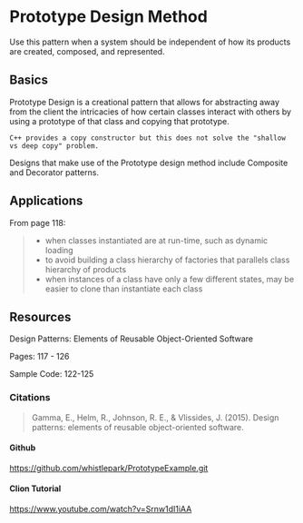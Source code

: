 # Prototype Design Method
Use this pattern when a system should be independent of how its products are created, composed, and represented.

## Basics
Prototype Design is a creational pattern that allows for abstracting away 
from the client the intricacies of how certain classes interact with others by using
a prototype of that class and copying that prototype.

`C++ provides a copy constructor but this does not solve the "shallow vs deep copy" problem.`

Designs that make use of the Prototype design method include Composite and Decorator patterns.

## Applications

From page 118:

> - when classes instantiated are at run-time, such as dynamic loading
> - to avoid building a class hierarchy of factories that parallels class
> hierarchy of products
> - when instances of a class have only a few different states, may be easier to clone
> than instantiate each class 

## Resources
Design Patterns: Elements of Reusable Object-Oriented Software

Pages: 117 - 126

Sample Code: 122-125
### Citations
> Gamma, E., Helm, R., Johnson, R. E., & Vlissides, J. (2015). Design patterns: elements of reusable object-oriented software.

####  Github
https://github.com/whistlepark/PrototypeExample.git

#### Clion Tutorial
https://www.youtube.com/watch?v=Srnw1dI1iAA